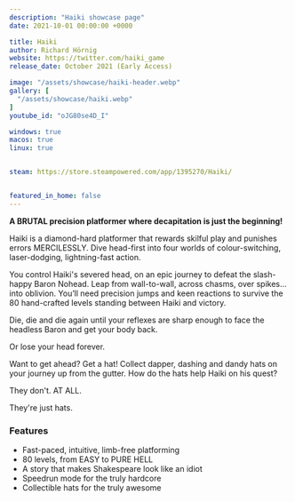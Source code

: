 ```yaml
---
description: "Haiki showcase page"
date: 2021-10-01 00:00:00 +0000

title: Haiki
author: Richard Hörnig
website: https://twitter.com/haiki_game
release_date: October 2021 (Early Access)

image: "/assets/showcase/haiki-header.webp"
gallery: [
  "/assets/showcase/haiki.webp"
]
youtube_id: "oJG80se4D_I"

windows: true
macos: true
linux: true


steam: https://store.steampowered.com/app/1395270/Haiki/


featured_in_home: false
---
```


<p>
  <strong>A BRUTAL precision platformer where decapitation is just the beginning!</strong>
</p>
<p>
  Haiki is a diamond-hard platformer that rewards skilful play and punishes
  errors MERCILESSLY. Dive head-first into four worlds of colour-switching,
  laser-dodging, lightning-fast action.
</p>
<p>
  You control Haiki's severed head, on an epic journey to defeat the slash-happy
  Baron Nohead. Leap from wall-to-wall, across chasms, over spikes... into
  oblivion. You’ll need precision jumps and keen reactions to survive the 80
  hand-crafted levels standing between Haiki and victory.
</p>
<p>
  Die, die and die again until your reflexes are sharp enough to face the
  headless Baron and get your body back.
</p>
<p>
  Or lose your head forever.
</p>
<p>
  Want to get ahead? Get a hat! Collect dapper, dashing and dandy hats on your
  journey up from the gutter. How do the hats help Haiki on his quest?
</p>
<p>
  They don't. AT ALL.
</p>
<p>
  They're just hats.
</p>
<h3>Features</h3>
<ul>
  <li>Fast-paced, intuitive, limb-free platforming</li>
  <li>80 levels, from EASY to PURE HELL</li>
  <li>A story that makes Shakespeare look like an idiot</li>
  <li>Speedrun mode for the truly hardcore</li>
  <li>Collectible hats for the truly awesome</li>
</ul>
